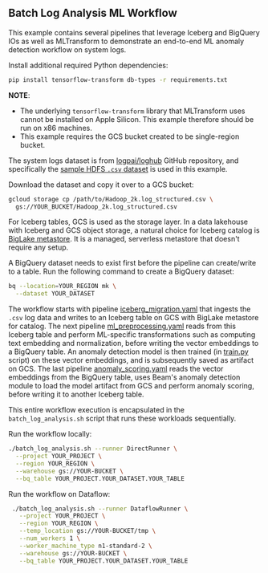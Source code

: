 <!--
    Licensed to the Apache Software Foundation (ASF) under one
    or more contributor license agreements.  See the NOTICE file
    distributed with this work for additional information
    regarding copyright ownership.  The ASF licenses this file
    to you under the Apache License, Version 2.0 (the
    "License"); you may not use this file except in compliance
    with the License.  You may obtain a copy of the License at

      http://www.apache.org/licenses/LICENSE-2.0

    Unless required by applicable law or agreed to in writing,
    software distributed under the License is distributed on an
    "AS IS" BASIS, WITHOUT WARRANTIES OR CONDITIONS OF ANY
    KIND, either express or implied.  See the License for the
    specific language governing permissions and limitations
    under the License.
-->

## Batch Log Analysis ML Workflow

This example contains several pipelines that leverage Iceberg and BigQuery
IOs as well as MLTransform to demonstrate an end-to-end ML anomaly detection
workflow on system logs.

Install additional required Python dependencies:
```sh
pip install tensorflow-transform db-types -r requirements.txt
```
**NOTE**:
- The underlying `tensorflow-transform` library that MLTransform uses cannot be
installed on Apple Silicon. This example therefore should be run on
x86 machines.
- This example requires the GCS bucket created to be single-region bucket.

The system logs dataset is from [logpai/loghub](https://github.com/logpai/loghub)
GitHub repository, and specifically the [sample HDFS `.csv` dataset](
https://github.com/logpai/loghub/blob/master/Hadoop/Hadoop_2k.log_structured.csv)
is used in this example.

Download the dataset and copy it over to a GCS bucket:
```sh
gcloud storage cp /path/to/Hadoop_2k.log_structured.csv \
  gs://YOUR_BUCKET/Hadoop_2k.log_structured.csv
```

For Iceberg tables, GCS is used as the storage layer. In a data lakehouse with
Iceberg and GCS object storage, a natural choice for Iceberg catalog is
[BigLake metastore](https://cloud.google.com/bigquery/docs/about-blms).
It is a managed, serverless metastore that doesn't require any setup.

A BigQuery dataset needs to exist first before the pipeline can
create/write to a table. Run the following command to create
a BigQuery dataset:

```sh
bq --location=YOUR_REGION mk \
  --dataset YOUR_DATASET
```

The workflow starts with pipeline [iceberg_migration.yaml](./iceberg_migration.yaml)
that ingests the `.csv` log data and writes to an Iceberg table on GCS with
BigLake metastore for catalog.
The next pipeline [ml_preprocessing.yaml](
./ml_preprocessing.yaml) reads from this Iceberg table and perform ML-specific
transformations such as computing text embedding and normalization, before
writing the vector embeddings to a BigQuery table.
An anomaly detection model is then trained (in [train.py](./train.py) script)
on these vector embeddings, and is subsequently saved as artifact on GCS.
The last pipeline [anomaly_scoring.yaml](./anomaly_scoring.yaml) reads the vector
embeddings from the BigQuery table, uses Beam's anomaly detection module to
load the model artifact from GCS and perform anomaly scoring, before writing
it to another Iceberg table.

This entire workflow execution is encapsulated in the `batch_log_analysis.sh`
script that runs these workloads sequentially.

Run the workflow locally:
```sh
./batch_log_analysis.sh --runner DirectRunner \
  --project YOUR_PROJECT \
  --region YOUR_REGION \
  --warehouse gs://YOUR-BUCKET \
  --bq_table YOUR_PROJECT.YOUR_DATASET.YOUR_TABLE
```

Run the workflow on Dataflow:
```sh
 ./batch_log_analysis.sh --runner DataflowRunner \
   --project YOUR_PROJECT \
   --region YOUR_REGION \
   --temp_location gs://YOUR-BUCKET/tmp \
   --num_workers 1 \
   --worker_machine_type n1-standard-2 \
   --warehouse gs://YOUR-BUCKET \
   --bq_table YOUR_PROJECT.YOUR_DATASET.YOUR_TABLE
```
